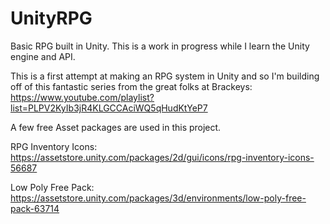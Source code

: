 # UnityRPG
Basic RPG built in Unity. 
This is a work in progress while I learn the Unity engine and API.

This is a first attempt at making an RPG system in Unity and so I'm building off of this fantastic series from the great folks at Brackeys:
https://www.youtube.com/playlist?list=PLPV2KyIb3jR4KLGCCAciWQ5qHudKtYeP7

A few free Asset packages are used in this project.

RPG Inventory Icons: https://assetstore.unity.com/packages/2d/gui/icons/rpg-inventory-icons-56687

Low Poly Free Pack: https://assetstore.unity.com/packages/3d/environments/low-poly-free-pack-63714